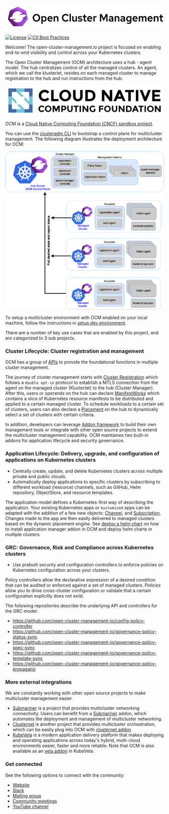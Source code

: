 ![image](assets/ocm-logo.png)

[![License](https://img.shields.io/badge/License-Apache_2.0-blue.svg)](https://opensource.org/licenses/Apache-2.0)
[![CII Best Practices](https://bestpractices.coreinfrastructure.org/projects/5376/badge)](https://bestpractices.coreinfrastructure.org/projects/5376)

Welcome! The open-cluster-management.io project is focused on enabling end-to-end visibility and control across your Kubernetes clusters.

The Open Cluster Management (OCM) architecture uses a hub - agent model. The hub centralizes control of all the managed clusters. An agent, which we call the klusterlet, resides on each managed cluster to manage registration to the hub and run instructions from the hub.

![image](assets/cncf.png)

OCM is a [Cloud Native Computing Foundation (CNCF) sandbox project](https://www.cncf.io/projects/open-cluster-management).

You can use the [clusteradm CLI](https://github.com/open-cluster-management-io/clusteradm) to bootstrap a control plane for multicluster management. The following diagram illustrates the deployment architecture for OCM:

![image](assets/ocm-arch.png)

To setup a multicluster environment with OCM enabled on your local machine, follow the instructions in [setup dev environment](solutions/setup-dev-environment).

There are a number of key use cases that are enabled by this project, and are categorized to 3 sub projects.

### Cluster Lifecycle: Cluster registration and management

OCM has a group of [APIs](https://github.com/open-cluster-management-io/api) to provide the foundational functions
in multiple cluster management.

The journey of cluster management starts with [Cluster Registration](https://github.com/open-cluster-management-io/registration) which follows a `double opt-in` protocol to establish a MTLS connection from the agent on the managed cluster (Klusterlet) to the hub (Cluster Manager). After this, users or operands on the hub can declare [ManifestWorks](https://github.com/open-cluster-management-io/work) which contains a slice of Kubernetes resource manifests to be distributed and applied to a certain managed cluster. To schedule workloads to a certain set of clusters, users can also declare a [Placement](https://github.com/open-cluster-management-io/placement) on the hub to dynamically select a set of clusters with certain criteria.

In addition, developers can leverage [Addon framework](https://github.com/open-cluster-management-io/addon-framework) to build their own management tools or integrate with other open source projects to extend the multicluster management capability. OCM maintaines two built-in addons for application lifecycle and security governance.

### Application Lifecycle: Delivery, upgrade, and configuration of applications on Kubernetes clusters

* Centrally create, update, and delete Kubernetes clusters across multiple private and public clouds.
* Automatically deploy applications to specific clusters by subscribing to different workload (resource) channels, such as GitHub, Helm repository, ObjectStore, and resource templates.

The application model defines a Kubernetes-first way of describing the application. Your existing Kubernetes apps or `kustomized` apps can be adapted with the addition of a few new objects: [Channel](https://github.com/open-cluster-management-io/multicloud-operators-channel), and [Subscription](https://github.com/open-cluster-management-io/multicloud-operators-subscription). Changes made to the app are then easily delivered to managed clusters based on the dynamic placement engine. See [deploy a helm chart](solutions/deploy-a-helm-chart) on how
to install application manager addon in OCM and deploy helm charts in multiple clusters.

### GRC: Governance, Risk and Compliance across Kubernetes clusters

* Use prebuilt security and configuration controllers to enforce policies on Kubernetes configuration across your clusters.

Policy controllers allow the declarative expression of a desired condition that can be audited or enforced against a set of managed clusters. _Policies_ allow you to drive cross-cluster configuration or validate that a certain configuration explicitly does not exist.


The following repositories describe the underlying API and controllers for the GRC model:

* https://github.com/open-cluster-management-io/config-policy-controller
* https://github.com/open-cluster-management-io/governance-policy-status-sync
* https://github.com/open-cluster-management-io/governance-policy-spec-sync
* https://github.com/open-cluster-management-io/governance-policy-template-sync
* https://github.com/open-cluster-management-io/governance-policy-propagator

### More external integrations

We are constantly working with other open source projects to make multicluster management easier.

- [Submariner](https://submariner.io/) is a project that provides multicluster networking connectivity. Users can benefit from a [Submariner](https://submariner.io/) addon, which automates the deployment and management of multicluster networking.
- [Clusternet](http://github.com/clusternet/clusternet) is another project that provides multicluster orchestration, which can be easily plug into OCM with [clusternet addon](https://github.com/skeeey/clusternet-addon)
- [KubeVela](https://kubevela.io/) is a modern application delivery platform that makes deploying and operating applications across today's hybrid, multi-cloud environments easier, faster and more reliable. Note that OCM is also available as an [vela addon](https://github.com/kubevela/catalog/tree/master/addons/ocm-hub-control-plane) in KubeVela.

### Get connected

See the following options to connect with the community:

 - [Website](https://open-cluster-management.io)
 - [Slack](https://kubernetes.slack.com/archives/C01GE7YSUUF)
 - [Mailing group](https://groups.google.com/g/open-cluster-management)
 - [Community meetings](https://github.com/open-cluster-management-io/community/projects/1)
 - [YouTube channel](https://www.youtube.com/c/OpenClusterManagement)
